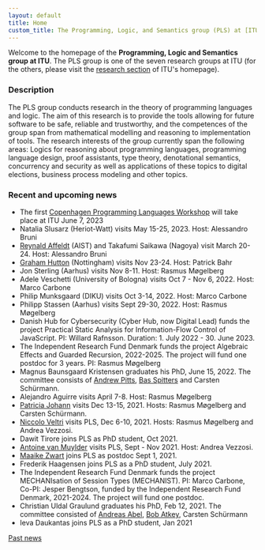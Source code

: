 ```yaml
---
layout: default
title: Home
custom_title: The Programming, Logic, and Semantics group (PLS) at [ITU](http://www.itu.dk)
---
```


Welcome to the homepage of the **Programming, Logic and Semantics group at
ITU**. The PLS group is one of the seven research groups at ITU (for the
others, please visit the [research
section](http://en.itu.dk/Research/About-ITUs-Research/Research-Groups)
of ITU\'s homepage).

### Description

The PLS group conducts research in the theory of programming languages and logic. The aim of this research is to provide the tools allowing for future software to be safe, reliable and trustworthy, and the competences of the group span from mathematical modelling and reasoning to implementation of tools. The research interests of the group currently span the following areas: Logics for reasoning about programming languages, programming language design, proof assistants, type theory, denotational semantics, concurrency and security as well as applications of these topics to digital elections, business process modeling and other topics.

### Recent and upcoming news

- The first [Copenhagen Programming Languages Workshop](https://coplaws.github.io/) will take place at ITU June 7, 2023
- Natalia Slusarz (Heriot-Watt) visits May 15-25, 2023. Host: Alessandro Bruni
- [Reynald Affeldt](https://staff.aist.go.jp/reynald.affeldt/) (AIST) and Takafumi Saikawa (Nagoya) visit March 20-24. Host: Alessandro Bruni
- [Graham Hutton](http://www.cs.nott.ac.uk/~pszgmh/) (Nottingham) visits Nov 23-24. Host: Patrick Bahr
- Jon Sterling (Aarhus) visits Nov 8-11. Host: Rasmus Møgelberg
- Adele Veschetti (University of Bologna) visits Oct 7 - Nov 6, 2022. Host: Marco Carbone
- Philip Munksgaard (DIKU) visits Oct 3-14, 2022. Host: Marco Carbone
- Philipp Stassen (Aarhus) visits Sept 29-30, 2022. Host: Rasmus Møgelberg
- Danish Hub for Cybersecurity (Cyber Hub, now Digital Lead) funds the project Practical Static Analysis for Information-Flow Control of JavaScript. PI: Willard Rafnsson. Duration: 1. July 2022 - 30. June 2023.
- The Independent Research Fund Denmark funds the project Algebraic Effects and Guarded Recursion, 2022-2025. The project will fund one postdoc for 3 years. PI: Rasmus Møgelberg
- Magnus Baunsgaard Kristensen graduates his PhD, June 15, 2022. The committee consists of [Andrew Pitts](https://www.cl.cam.ac.uk/~amp12/), [Bas Spitters](https://users-cs.au.dk/spitters/) and Carsten Schürmann.
- Alejandro Aguirre visits April 7-8. Host: Rasmus Møgelberg
- [Patricia Johann](https://cs.appstate.edu/~johannp/) visits Dec 13-15, 2021. Hosts: Rasmus Møgelberg and Carsten Schürmann.
- [Niccolo Veltri](https://niccoloveltri.github.io/) visits PLS, Dec 6-10, 2021. Hosts: Rasmus Møgelberg and Andrea Vezzosi.
- Dawit Tirore joins PLS as PhD student, Oct 2021.
- [Antoine van Muylder](https://antoinevanmuylder.github.io/) visits PLS, Sept - Nov 2021. Host: Andrea Vezzosi.
- [Maaike Zwart](https://maaikezwart.com/) joins PLS as postdoc Sept 1, 2021.
- Frederik Haagensen joins PLS as a PhD student, July 2021.
- The Independent Research Fund Denmark funds the project MECHANIsation of Session Types (MECHANIST). PI: Marco Carbone, Co-PI: Jesper Bengtson, funded by the Independent Research Fund Denmark, 2021-2024. The project will fund one postdoc.
- Christian Uldal Graulund graduates his PhD, Feb 12, 2021. The committee consisted of [Andreas Abel](https://www.cse.chalmers.se/~abela/), [Bob Atkey](https://www.strath.ac.uk/staff/atkeyrobertdr/), Carsten Schürmann
- Ieva Daukantas joins PLS as a PhD student, Jan 2021

[Past news](Past_news.html)
